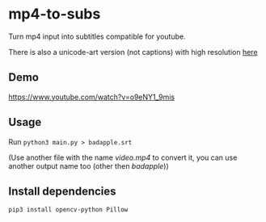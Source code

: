 # mp4-to-subs

Turn mp4 input into subtitles compatible for youtube.

There is also a unicode-art version (not captions) with high resolution [here](https://github.com/donno2048/mp4-to-unicode)

## Demo

https://www.youtube.com/watch?v=o9eNY1_9mis

## Usage

Run `python3 main.py > badapple.srt`

(Use another file with the name _video.mp4_ to convert it, you can use another output name too (other then _badapple_))

## Install dependencies

`pip3 install opencv-python Pillow`

